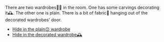 There are two wardrobes🚪🚪 in the room. 
One has some carvings decorating it🕰️. The other one is plain. 
There is a bit of fabric💟 hanging out of the decorated wardrobes' door.

- [Hide in the plain😐 wardrobe](5A.md)
- [Hide in the decorated wardrobe🕰️](5B.md)